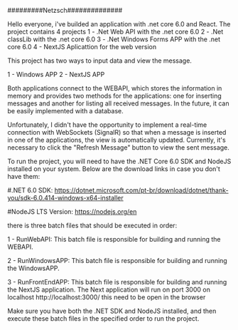 #########Netzsch##############

Hello everyone, i've builded an application with .net core 6.0 and React.
The project contains 4 projects
1 - .Net Web API with the .net core 6.0
2 - .Net classLib with the .net core 6.0
3 - .Net Windows Forms APP with the .net core 6.0
4 - NextJS Aplicattion for the web version

This project has two ways to input data and view the message.

1 - Windows APP
2 - NextJS APP

Both applications connect to the WEBAPI, which stores the information in memory and provides two methods for the applications: one for inserting messages and another for listing all received messages. In the future, it can be easily implemented with a database.

Unfortunately, I didn't have the opportunity to implement a real-time connection with WebSockets (SignalR) so that when a message is inserted in one of the applications, the view is automatically updated. Currently, it's necessary to click the "Refresh Message" button to view the sent message.

To run the project, you will need to have the .NET Core 6.0 SDK and NodeJS installed on your system. Below are the download links in case you don't have them:

#.NET 6.0 SDK: https://dotnet.microsoft.com/pt-br/download/dotnet/thank-you/sdk-6.0.414-windows-x64-installer

#NodeJS LTS Version: https://nodejs.org/en

there is three batch files that should be executed in order:

1 - RunWebAPI: This batch file is responsible for building and running the WEBAPI.

2 - RunWindowsAPP: This batch file is responsible for building and running the WindowsAPP.

3 - RunFrontEndAPP: This batch file is responsible for building and running the NextJS application. The Next application will run on port 3000 on localhost http://localhost:3000/ this need to be open in the browser

Make sure you have both the .NET SDK and NodeJS installed, and then execute these batch files in the specified order to run the project.
